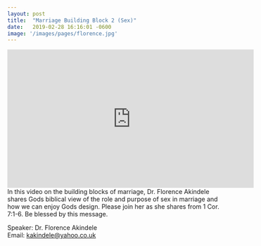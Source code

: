 ```yaml
---
layout: post
title:  "Marriage Building Block 2 (Sex)"
date:   2019-02-28 16:16:01 -0600
image: '/images/pages/florence.jpg'
---
```

<iframe width="560" height="315" src="https://www.youtube.com/embed/qTYHtTmet3E" frameborder="0" allow="accelerometer; autoplay; encrypted-media; gyroscope; picture-in-picture" allowfullscreen></iframe>
In this video on the building blocks of marriage, Dr. Florence Akindele shares Gods biblical view of the role and purpose of sex in marriage and how we can enjoy Gods design. Please join her as she shares from 1 Cor. 7:1-6. 
Be blessed by this message. 
<br>

Speaker: Dr. Florence Akindele <br>
Email: kakindele@yahoo.co.uk
